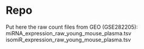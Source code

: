 # Repo
Put here the raw count files from GEO (GSE282205):
miRNA_expression_raw_young_mouse_plasma.tsv
isomiR_expression_raw_young_mouse_plasma.tsv
